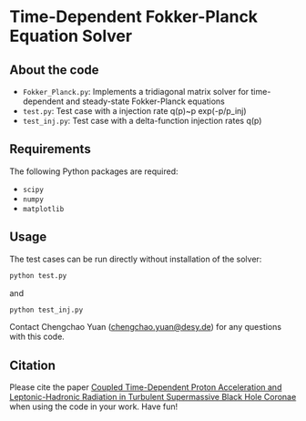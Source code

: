 # Time-Dependent Fokker-Planck Equation Solver

## About the code

- `Fokker_Planck.py`: Implements a tridiagonal matrix solver for time-dependent and steady-state Fokker-Planck equations
- `test.py`: Test case with a injection rate q(p)~p exp(-p/p_inj)
- `test_inj.py`: Test case with a delta-function injection rates q(p)

## Requirements

The following Python packages are required:

- `scipy`
- `numpy` 
- `matplotlib`

## Usage

The test cases can be run directly without installation of the solver:

```bash
python test.py
```

and 

```bash
python test_inj.py
```

Contact Chengchao Yuan (chengchao.yuan@desy.de) for any questions with this code.

## Citation

Please cite the paper [Coupled Time-Dependent Proton Acceleration and Leptonic-Hadronic Radiation in Turbulent Supermassive Black Hole Coronae](https://arxiv.org/abs/2508.08233) when using the code in your work. Have fun!
